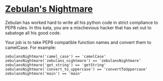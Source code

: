 # [Zebulan's Nightmare](https://www.codewars.com/kata/zebulans-nightmare "https://www.codewars.com/kata/570fd7ad34e6130455001835")

Zebulan has worked hard to write all his python code in strict compliance to PEP8 rules.  In this kata, you are a mischevious hacker that has set out to sabatoge all his good code.

Your job is to take PEP8 compatible function names and convert them to camelCase.  For example:

    zebulansNightmare('camel_case') == 'camelCase'
    zebulansNightmare('zebulans_nightmare') == 'zebulansNightmare'
    zebulansNightmare('get_string') == 'getString'
    zebulansNightmare('convert_to_uppercase') == 'convertToUppercase'
    zebulansNightmare('main') == 'main'
    
    